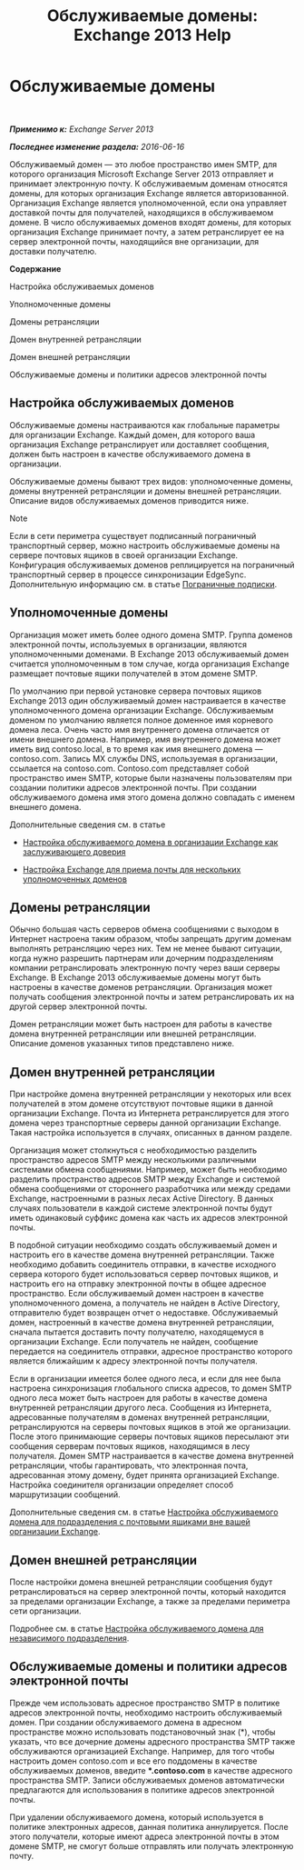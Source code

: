 ﻿---
title: 'Обслуживаемые домены: Exchange 2013 Help'
TOCTitle: Обслуживаемые домены
ms:assetid: c1839a5b-49f9-4c53-b247-f4e5d78efc45
ms:mtpsurl: https://technet.microsoft.com/ru-ru/library/Bb124423(v=EXCHG.150)
ms:contentKeyID: 50489093
ms.date: 04/30/2018
mtps_version: v=EXCHG.150
ms.translationtype: HT
---

# Обслуживаемые домены

 

_**Применимо к:** Exchange Server 2013_

_**Последнее изменение раздела:** 2016-06-16_

Обслуживаемый домен — это любое пространство имен SMTP, для которого организация Microsoft Exchange Server 2013 отправляет и принимает электронную почту. К обслуживаемым доменам относятся домены, для которых организация Exchange является авторизованной. Организация Exchange является уполномоченной, если она управляет доставкой почты для получателей, находящихся в обслуживаемом домене. В число обслуживаемых доменов входят домены, для которых организация Exchange принимает почту, а затем ретранслирует ее на сервер электронной почты, находящийся вне организации, для доставки получателю.

**Содержание**

Настройка обслуживаемых доменов

Уполномоченные домены

Домены ретрансляции

Домен внутренней ретрансляции

Домен внешней ретрансляции

Обслуживаемые домены и политики адресов электронной почты

## Настройка обслуживаемых доменов

Обслуживаемые домены настраиваются как глобальные параметры для организации Exchange. Каждый домен, для которого ваша организация Exchange ретранслирует или доставляет сообщения, должен быть настроен в качестве обслуживаемого домена в организации.

Обслуживаемые домены бывают трех видов: уполномоченные домены, домены внутренней ретрансляции и домены внешней ретрансляции. Описание видов обслуживаемых доменов приводится ниже.

> [!NOTE]  
> Если в сети периметра существует подписанный пограничный транспортный сервер, можно настроить обслуживаемые домены на сервере почтовых ящиков в своей организации Exchange. Конфигурация обслуживаемых доменов реплицируется на пограничный транспортный сервер в процессе синхронизации EdgeSync. Дополнительную информацию см. в статье <a href="edge-subscriptions-exchange-2013-help.md">Пограничные подписки</a>. 


## Уполномоченные домены

Организация может иметь более одного домена SMTP. Группа доменов электронной почты, используемых в организации, являются уполномоченными доменами. В Exchange 2013 обслуживаемый домен считается уполномоченным в том случае, когда организация Exchange размещает почтовые ящики получателей в этом домене SMTP.

По умолчанию при первой установке сервера почтовых ящиков Exchange 2013 один обслуживаемый домен настраивается в качестве уполномоченного домена организации Exchange. Обслуживаемым доменом по умолчанию является полное доменное имя корневого домена леса. Очень часто имя внутреннего домена отличается от имени внешнего домена. Например, имя внутреннего домена может иметь вид contoso.local, в то время как имя внешнего домена — contoso.com. Запись MX службы DNS, используемая в организации, ссылается на contoso.com. Contoso.com представляет собой пространство имен SMTP, которые были назначены пользователям при создании политики адресов электронной почты. При создании обслуживаемого домена имя этого домена должно совпадать с именем внешнего домена.

Дополнительные сведения см. в статье

  - [Настройка обслуживаемого домена в организации Exchange как заслуживающего доверия](configure-an-accepted-domain-within-your-exchange-organization-as-authoritative-exchange-2013-help.md)

  - [Настройка Exchange для приема почты для нескольких уполномоченных доменов](configure-exchange-to-accept-mail-for-multiple-authoritative-domains-exchange-2013-help.md)

## Домены ретрансляции

Обычно большая часть серверов обмена сообщениями с выходом в Интернет настроена таким образом, чтобы запрещать другим доменам выполнять ретрансляцию через них. Тем не менее бывают ситуации, когда нужно разрешить партнерам или дочерним подразделениям компании ретранслировать электронную почту через ваши серверы Exchange. В Exchange 2013 обслуживаемые домены могут быть настроены в качестве доменов ретрансляции. Организация может получать сообщения электронной почты и затем ретранслировать их на другой сервер электронной почты.

Домен ретрансляции может быть настроен для работы в качестве домена внутренней ретрансляции или внешней ретрансляции. Описание доменов указанных типов представлено ниже.

## Домен внутренней ретрансляции

При настройке домена внутренней ретрансляции у некоторых или всех получателей в этом домене отсутствуют почтовые ящики в данной организации Exchange. Почта из Интернета ретранслируется для этого домена через транспортные серверы данной организации Exchange. Такая настройка используется в случаях, описанных в данном разделе.

Организация может столкнуться с необходимостью разделить пространство адресов SMTP между несколькими различными системами обмена сообщениями. Например, может быть необходимо разделить пространство адресов SMTP между Exchange и системой обмена сообщениями от стороннего разработчика или между средами Exchange, настроенными в разных лесах Active Directory. В данных случаях пользователи в каждой системе электронной почты будут иметь одинаковый суффикс домена как часть их адресов электронной почты.

В подобной ситуации необходимо создать обслуживаемый домен и настроить его в качестве домена внутренней ретрансляции. Также необходимо добавить соединитель отправки, в качестве исходного сервера которого будет использоваться сервер почтовых ящиков, и настроить его на отправку электронной почты в общее адресное пространство. Если обслуживаемый домен настроен в качестве уполномоченного домена, а получатель не найден в Active Directory, отправителю будет возвращен отчет о недоставке. Обслуживаемый домен, настроенный в качестве домена внутренней ретрансляции, сначала пытается доставить почту получателю, находящемуся в организации Exchange. Если получатель не найден, сообщение передается на соединитель отправки, адресное пространство которого является ближайшим к адресу электронной почты получателя.

Если в организации имеется более одного леса, и если для нее была настроена синхронизация глобального списка адресов, то домен SMTP одного леса может быть настроен для работы в качестве домена внутренней ретрансляции другого леса. Сообщения из Интернета, адресованные получателям в доменах внутренней ретрансляции, ретранслируются на серверы почтовых ящиков в этой же организации. После этого принимающие серверы почтовых ящиков пересылают эти сообщения серверам почтовых ящиков, находящимся в лесу получателя. Домен SMTP настраивается в качестве домена внутренней ретрансляции, чтобы гарантировать, что электронная почта, адресованная этому домену, будет принята организацией Exchange. Настройка соединителя организации определяет способ маршрутизации сообщений.

Дополнительные сведения см. в статье [Настройка обслуживаемого домена для подразделения с почтовыми ящиками вне вашей организации Exchange](configure-an-accepted-domain-for-a-business-unit-with-mailboxes-outside-your-exchange-organization-exchange-2013-help.md).

## Домен внешней ретрансляции

После настройки домена внешней ретрансляции сообщения будут ретранслироваться на сервер электронной почты, который находится за пределами организации Exchange, а также за пределами периметра сети организации.

Подробнее см. в статье [Настройка обслуживаемого домена для независимого подразделения](configure-an-accepted-domain-for-an-independent-business-unit-exchange-2013-help.md).

## Обслуживаемые домены и политики адресов электронной почты

Прежде чем использовать адресное пространство SMTP в политике адресов электронной почты, необходимо настроить обслуживаемый домен. При создании обслуживаемого домена в адресном пространстве можно использовать подстановочный знак (\*), чтобы указать, что все дочерние домены адресного пространства SMTP также обслуживаются организацией Exchange. Например, для того чтобы настроить домен contoso.com и все его поддомены в качестве обслуживаемых доменов, введите **\*.contoso.com** в качестве адресного пространства SMTP. Записи обслуживаемых доменов автоматически предлагаются для использования в политике адресов электронной почты.

При удалении обслуживаемого домена, который используется в политике электронных адресов, данная политика аннулируется. После этого получатели, которые имеют адреса электронной почты в этом домене SMTP, не смогут больше отправлять или получать электронную почту.

